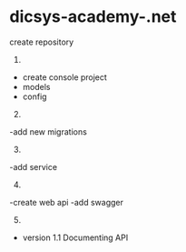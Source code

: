 # dicsys-academy-.net
create repository

1)
- create console project
- models 
- config


2)
-add new migrations

3)        
-add service

4)
-create web api
-add swagger

5) 
- version 1.1
Documenting API